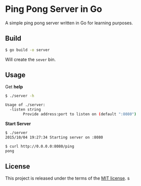# Ping Pong Server in Go
A simple ping pong server written in Go for learning purposes.

## Build
```bash
$ go build -o server
```

Will create the `sever` bin.

## Usage

Get **help**
```bash
$ ./server -h

Usage of ./server:
  -listen string
        Provide address:port to listen on (default ":8080")
```

**Start Server**
```bash
$ ./server
2015/10/04 19:27:34 Starting server on :8080

$ curl http://0.0.0.0:8080/ping
pong
```

## License

This project is released under the terms of the [MIT license](http://en.wikipedia.org/wiki/MIT_License).
s
